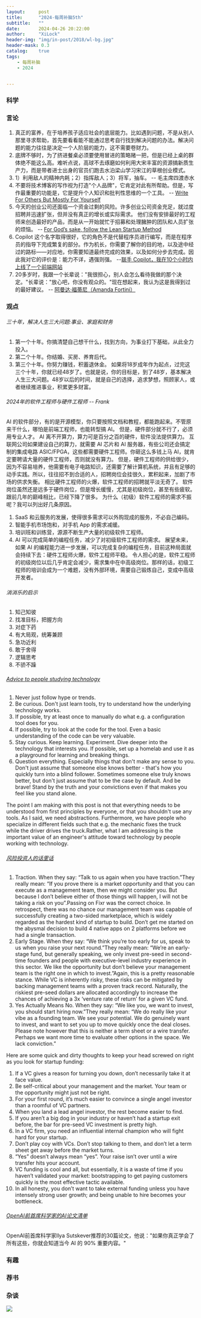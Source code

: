 ```yaml
---
layout:     post
title:      "2024-每周补脑5th"
subtitle:   ""
date:       2024-04-26 20:22:00
author:     "XiLock"
header-img: "img/in-post/2018/wl-bg.jpg"
header-mask: 0.3
catalog:    true
tags:
    - 每周补脑
    - 2024


---
```


### 科学


### 言论
1. 真正的富养，在于培养孩子适应社会的底层能力。比如遇到问题，不是从别人那里寻求帮助，首先要看看能不能通过思考自行找到解决问题的办法。解决问题的能力往往是决定一个人阶层的能力，这不需要卷财力。
1. 底牌不够时，为了挤进餐桌必须要使用冒进的策略赌一把，但是已经上桌的群体绝不能这么高。难听点说，高球不去琢磨如何利用大宋丰富的资源搞新质生产力，而是带者进士出身的官员们跑去水泊梁山学习宋江的草根创业模式。
1. 1）利用敌人的精神内耗；2）指挥敌人；3）将军，抽车。 -- 毛主席四渡赤水
1. 不要将技术博客的写作视为打造"个人品牌"，它肯定对此有所帮助。但是，写作最重要的功能是，它是提升个人知识和批判性思维的一个工具。 -- [Write For Others But Mostly For Yourself](https://jack-vanlightly.com/blog/2022/1/25/write-for-others-but-mostly-for-yourself)
1. 今天的创业公司还面临一个资金过剩的风险。许多创业公司资金充足，就过度招聘并迅速扩张，但并没有真正的增长或实际需求。 他们没有安排最好的工程师来创造最好的产品，而是从一开始就忙于招募和处理臃肿的团队和人员扩张的烦恼。 -- [For God’s sake, follow the Lean Startup Method](https://www.june.so/blog/lean-startup-method-2024)
1. Copilot 这个名字取得很好，它的角色不是代替程序员进行编写，而是在程序员的指导下完成繁复的部分。作为机长，你需要了解你的目的地，以及途中经过的路标——对应地，你需要知道最终完成的效果，以及如何分步去完成。因此我对它的评价是：能力不详，遇强则强。 --[联手 Copilot，我在10个小时内上线了一个前端网站](https://ameow.xyz/archives/develop-a-frontend-site-with-copilot)
1. 20多岁时，我跟一个长辈说："我很担心，别人会怎么看待我做的那个决定。"长辈说："放心吧，你没有观众的。"现在想起来，我认为这是我得到过的最好建议。 -- [阿曼达·福蒂尼（Amanda Fortini）](https://kottke.org/24/04/amanda-there-is-no-audience)


### 观点
###### 三十年，解决人生三大问题:事业、家庭和财务
1. 第一个十年。你搞清楚自己想干什么，找到方向，为事业打下基础，从此全力投入。
2. 第二个十年。你结婚、买房、养育后代。
3. 第三个十年。你努力赚钱，积蓄退休金。
如果将18岁成年作为起点，过完这三个十年，你就已经48岁了。也就是说，你的目标是，到了48岁，基本解决人生三大问题。48岁以后的时间，就是自己的选择，追求梦想，照顾家人，或者继续推进事业，积累更多财富。

###### 2024年的软件工程师与硬件工程师 -- Frank
AI 的软件部分，有的是开源模型，你只要按照文档和教程，都能跑起来。不管原来干什么，哪怕是前端工程师，也能转型搞 AI。
但是，硬件部分就不行了，必须用专业人才。 AI 离不开算力，算力可是百分之百的硬件，软件没法提供算力。
互联网公司如果建设自己的算力，就需要 AI 芯片和 AI 服务器，有些公司还会搞定制的集成电路 ASIC/FPGA，这些都需要硬件工程师。你砸这么多钱上马 AI，就肯定要聘请大量的硬件工程师，否则就没有算力。
但是，硬件工程师的供给很少，因为不容易培养，他需要有电子电路知识，还需要了解计算机系统，并且有足够的动手实践。所以，往往招不到合适的人，招聘岗位会挂很久，累积起来，加剧了市场的供求失衡。
相比硬件工程师的火爆，软件工程师的招聘就平淡无奇了。
软件岗位虽然还是远多于硬件岗位，但是增长缓慢，尤其是初级岗位，甚至有些疲软。跟前几年的巅峰相比，已经下降了很多。
为什么（初级）软件工程师的需求不振呢？我可以列出好几条原因。
1. SaaS 和云服务的发展，使得很多需求可以外购现成的服务，不必自己编码。
1. 智能手机市场饱和，对手机 App 的需求减缓。
1. 培训班和训练营，源源不断生产大量的初级软件工程师。
1. AI 可以完成简单的编程任务，减少了对初级软件工程师的需求。
展望未来，如果 AI 的编程能力进一步发展，可以完成复杂的编程任务，目前这种局面就会持续下去：硬件工程师火爆，软件工程师平稳。
令人担心的是，软件工程师的初级岗位以后几乎肯定会减少，需求集中在中高级岗位。那样的话，初级工程师的培训会成为一个难题，没有外部环境，需要自己锻炼自己，变成中高级开发者。

###### 消消乐的启示
1. 知己知彼
1. 找准目标，把握方向
1. 对症下药
1. 有大局观，统筹兼顾
1. 急功近利
1. 敢于舍得
1. 逻辑思考
1. 不骄不躁

###### [Advice to people studying technology](https://unixdigest.com/articles/we-have-used-too-many-levels-of-abstractions-and-now-the-future-looks-bleak.html)
1. Never just follow hype or trends.
1. Be curious. Don't just learn tools, try to understand how the underlying technology works.
1. If possible, try at least once to manually do what e.g. a configuration tool does for you.
1. If possible, try to look at the code for the tool. Even a basic understanding of the code can be very valuable.
1. Stay curious. Keep learning. Experiment. Dive deeper into the technology that interests you. If possible, set up a homelab and use it as a playground for learning and breaking things.
1. Question everything. Especially things that don't make any sense to you. Don't just assume that someone else knows better - that's how you quickly turn into a blind follower. Sometimes someone else truly knows better, but don't just assume that to be the case by default. And be brave! Stand by the truth and your convictions even if that makes you feel like you stand alone.

The point I am making with this post is not that everything needs to be understood from first principles by everyone, or that you shouldn't use any tools. As I said, we need abstractions. Furthermore, we have people who specialize in different fields such that e.g. the mechanic fixes the truck while the driver drives the truck.Rather, what I am addressing is the important value of an engineer's attitude toward technology by people working with technology.

###### [风险投资人的话里话](https://jacobbartlett.substack.com/p/yes-actually-means-no-the-curious)
1. Traction. When they say: “Talk to us again when you have traction.”They really mean: “If you prove there is a market opportunity and that you can execute as a management team, then we might consider you. But because I don’t believe either of those things will happen, I will not be taking a risk on you”.Passing on Fixr was the correct choice. In retrospect, there was no chance our management team was capable of successfully creating a two-sided marketplace, which is widely regarded as the hardest kind of startup to build. Don’t get me started on the abysmal decision to build 4 native apps on 2 platforms before we had a single transaction.
2. Early Stage. When they say: “We think you’re too early for us, speak to us when you raise your next round.”They really mean: “We’re an early-stage fund, but generally speaking, we only invest pre-seed in second-time founders and people with executive-level industry experience in this sector. We like the opportunity but don’t believe your management team is the right one in which to invest.”Again, this is a pretty reasonable stance. While VC is inherently risky, these risks can be mitigated by backing management teams with a proven track record. Naturally, the riskiest pre-seed dollars are allocated accordingly to increase the chances of achieving a 3x ‘venture rate of return’ for a given VC fund.
3. Yes Actually Means No. When they say: “We like you, we want to invest, you should start hiring now.”They really mean: “We do really like your vibe as a founding team. We see your potential. We do genuinely want to invest, and want to set you up to move quickly once the deal closes. Please note however that this is neither a term sheet or a wire transfer. Perhaps we want more time to evaluate other options in the space. We lack conviction.”

Here are some quick and dirty thoughts to keep your head screwed on right as you look for startup funding:
1. If a VC gives a reason for turning you down, don’t necessarily take it at face value.
1. Be self-critical about your management and the market. Your team or the opportunity might just not be right.
1. For your first round, it’s much easier to convince a single angel investor than a roomful of VC partners.
1. When you land a lead angel investor, the rest become easier to find.
1. If you aren’t a big dog in your industry or haven’t had a startup exit before, the bar for pre-seed VC investment is pretty high.
1. In a VC firm, you need an influential internal champion who will fight hard for your startup.
1. Don’t play coy with VCs. Don’t stop talking to them, and don’t let a term sheet get away before the market turns.
1. “Yes” doesn’t always mean “yes”. Your raise isn’t over until a wire transfer hits your account.
1. VC funding is cool and all, but essentially, it is a waste of time if you haven’t validated your market: bootstrapping to get paying customers quickly is the most effective tactic available.
1. In all honesty, you don’t want to take external funding unless you have intensely strong user growth; and being unable to hire becomes your bottleneck.

###### [OpenAI前首席科学家的AI论文清单](https://arc.net/folder/D0472A20-9C20-4D3F-B145-D2865C0A9FEE)
OpenAI前首席科学家Ilya Sutskever推荐的30篇论文，他说："如果你真正学会了所有这些，你就会知道当今 AI 的 90% 重要内容。"

### 有趣


### 荐书


### 杂谈


![](/img/wc-tail.GIF)

